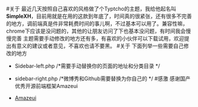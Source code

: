#关于
 最近几天按照自己喜欢的风格做了个Typtcho的主题，我给他起名叫**SimpleXH**，目前用就是在用的这款到年底了，时间真的很紧张，还有很多不完善的地方，调前端真是件非常耗费时间的事儿啊，不过基本可以用了。兼容性嘛，chrome下应该是没问题的，其他的让朋友访问了下也基本没问题，有时间我会慢慢完善
 主题需要手动修改的地方还有多，有喜欢的小伙伴可以下载试用，欢迎提出有意义的建议或者意见，不喜欢也请不要黑。
#关于
下面列举一些需要自己修改的地方
* Sidebar-left.php  /*需要手动替换你的页面的地址和分类目录 */
* sidebar-right.php /*微博秀和Github需要替换为你自己的 */
#感激
感谢国产优秀开源前端框架Amazeui

* [Amazeui](http://amazeui.org/)

